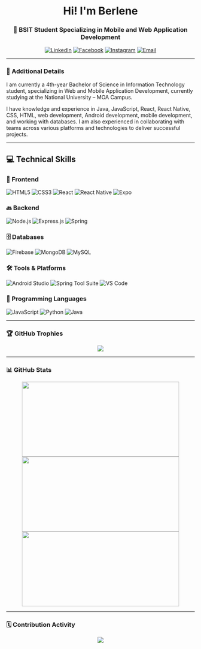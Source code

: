 <h1 align="center">Hi! I'm Berlene</h1>
<h3 align="center">📱 BSIT Student Specializing in Mobile and Web Application Development</h3>

<p align="center">
  <a href="https://www.linkedin.com/in/berlene-bernabe-a49854371/" target="_blank"><img alt="LinkedIn" src="https://img.shields.io/badge/LinkedIn-0077B5?style=flat-square&logo=linkedin&logoColor=white" /></a>
  <a href="https://www.facebook.com/blynsu/" target="_blank"><img alt="Facebook" src="https://img.shields.io/badge/Facebook-1877F2?style=flat-square&logo=facebook&logoColor=white" /></a>
  <a href="https://www.instagram.com/bellrinsu/" target="_blank"><img alt="Instagram" src="https://img.shields.io/badge/Instagram-E4405F?style=flat-square&logo=instagram&logoColor=white" /></a>
  <a href="mailto:yberlenebernabe12@gmail.com" target="_blank"><img alt="Email" src="https://img.shields.io/badge/Email-D14836?style=flat-square&logo=gmail&logoColor=white" /></a>
</p>

---

### 📝 Additional Details

I am currently a 4th-year Bachelor of Science in Information Technology student, specializing in Web and Mobile Application Development, currently studying at the National University – MOA Campus.

I have knowledge and experience in Java, JavaScript, React, React Native, CSS, HTML, web development, Android development, mobile development, and working with databases. I am also experienced in collaborating with teams across various platforms and technologies to deliver successful projects.

---

## 💻 Technical Skills

### 🚀 Frontend
![HTML5](https://img.shields.io/badge/HTML5-E34F26?style=for-the-badge&logo=html5&logoColor=white)
![CSS3](https://img.shields.io/badge/CSS3-1572B6?style=for-the-badge&logo=css3&logoColor=white)
![React](https://img.shields.io/badge/React-20232A?style=for-the-badge&logo=react&logoColor=61DAFB)
![React Native](https://img.shields.io/badge/React_Native-20232A?style=for-the-badge&logo=react&logoColor=61DAFB)
![Expo](https://img.shields.io/badge/Expo-000020?style=for-the-badge&logo=expo&logoColor=white)

### 🔙 Backend
![Node.js](https://img.shields.io/badge/Node.js-339933?style=for-the-badge&logo=nodedotjs&logoColor=white)
![Express.js](https://img.shields.io/badge/Express.js-000000?style=for-the-badge&logo=express&logoColor=white)
![Spring](https://img.shields.io/badge/Spring-6DB33F?style=for-the-badge&logo=spring&logoColor=white)

### 🗄️ Databases
![Firebase](https://img.shields.io/badge/Firebase-FFCA28?style=for-the-badge&logo=firebase&logoColor=black)
![MongoDB](https://img.shields.io/badge/MongoDB-4EA94B?style=for-the-badge&logo=mongodb&logoColor=white)
![MySQL](https://img.shields.io/badge/MySQL-00758F?style=for-the-badge&logo=mysql&logoColor=white)

### 🛠️ Tools & Platforms
![Android Studio](https://img.shields.io/badge/Android_Studio-3DDC84?style=for-the-badge&logo=android-studio&logoColor=white)
![Spring Tool Suite](https://img.shields.io/badge/STS-6DB33F?style=for-the-badge&logo=spring&logoColor=white)
![VS Code](https://img.shields.io/badge/VSCode-007ACC?style=for-the-badge&logo=visual-studio-code&logoColor=white)

### 🧠 Programming Languages
![JavaScript](https://img.shields.io/badge/JavaScript-F7DF1E?style=for-the-badge&logo=javascript&logoColor=black)
![Python](https://img.shields.io/badge/Python-3776AB?style=for-the-badge&logo=python&logoColor=white)
![Java](https://img.shields.io/badge/Java-007396?style=for-the-badge&logo=java&logoColor=white)

---

### 🏆 GitHub Trophies

<p align="center">
  <img src="https://github-profile-trophy.vercel.app/?username=Blyn04&theme=darkhub&margin-w=10&no-frame=true"/>
</p>

---

### 📊 GitHub Stats

<p align="center">
  <!-- GitHub Streak Stats -->
  <img src="https://nirzak-streak-stats.vercel.app/?user=Blyn04&theme=dark&hide_border=true&t=1" width="420" height="200" style="vertical-align: top;" />

  <!-- GitHub Main Stats -->
  <img src="https://github-readme-stats.vercel.app/api?username=Blyn04&show_icons=true&theme=radical" width="420" height="200" style="vertical-align: top;" />

  <!-- GitHub Top Languages -->
  <img src="https://github-readme-stats.vercel.app/api/top-langs/?username=Blyn04&layout=compact&theme=radical" width="420" height="200" style="vertical-align: top;" />
</p>

---

### 🗓️ Contribution Activity

<p align="center">
  <img src="https://github-readme-activity-graph.vercel.app/graph?username=Blyn04&theme=react-dark&area=true&hide_border=true" />
</p>
